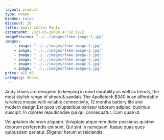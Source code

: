 ```yaml
---
layout: product
type: women
hidden: false
discount: 28
title: Small Cotton Pants
careatedAt: 2021-05-28T08:47:02.597Z
imagePreview: "../../images/fake-image-1.jpg"
images:
    - image: "../../images/fake-image-1.jpg"
    - image: "../../images/fake-image-2.jpg"
    - image: "../../images/fake-image-3.jpg"
    - image: "../../images/fake-image-4.jpg"
    - image: "../../images/fake-image-5.jpg"
    - image: "../../images/fake-image-6.jpg"
price: 415.00
category: Shoes
---
```

Andy shoes are designed to keeping in mind durability as well as trends, the most stylish range of shoes & sandals
The Apollotech B340 is an affordable wireless mouse with reliable connectivity, 12 months battery life and modern design
Est quos voluptatibus pariatur laborum adipisci ducimus suscipit. In dolores repudiandae qui qui consequatur. Cum quae ut.
 Voluptatem dolorum aliquam. Voluptate atque rem dolor possimus quidem dolorum perferendis est sunt. Qui sint in numquam. Itaque quas quos quibusdam pariatur. Eligendi harum ut reiciendis.
